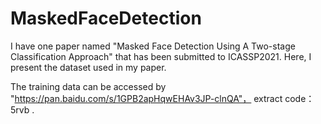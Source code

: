 # MaskedFaceDetection
I have one paper named "Masked Face Detection Using A Two-stage Classification Approach" that has been submitted to ICASSP2021.
Here, I present the dataset used in my paper. 

The training data can be accessed by "https://pan.baidu.com/s/1GPB2apHqwEHAv3JP-clnQA"， extract code：5rvb .  
